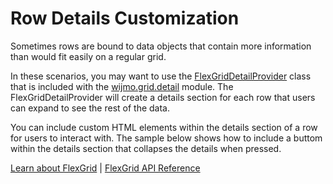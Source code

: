 Row Details Customization
=========================

Sometimes rows are bound to data objects that contain more information 
than would fit easily on a regular grid.

In these scenarios, you may want to use the [FlexGridDetailProvider](https://www.grapecity.com/wijmo/api/classes/wijmo_grid_detail.flexgriddetailprovider.html)
class that is included with the [wijmo.grid.detail](https://www.grapecity.com/wijmo/api/modules/wijmo_grid_detail.html) module. The FlexGridDetailProvider will create a details section for each row that users can expand to see the rest of the data.

You can include custom HTML elements within the details section of a row for users to interact with. The sample below shows how to include a buttom within the details section that collapses the details when pressed.

[Learn about FlexGrid](https://www.grapecity.com/wijmo/flexgrid-javascript-data-grid) | [FlexGrid API Reference](https://www.grapecity.com/wijmo/api/classes/wijmo_grid.flexgrid.html)